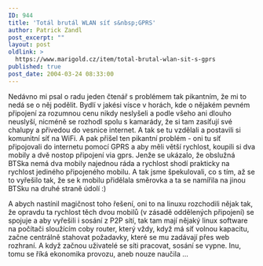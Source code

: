 ```yaml
---
ID: 944
title: 'Totál brutál WLAN síť s&nbsp;GPRS'
author: Patrick Zandl
post_excerpt: ""
layout: post
oldlink: >
  https://www.marigold.cz/item/total-brutal-wlan-sit-s-gprs
published: true
post_date: 2004-03-24 08:33:00
---
```

<p>
Nedávno mi psal o radu jeden čtenář s problémem tak pikantním, že mi to nedá se o něj podělit. Bydlí v jakési vísce v horách, kde o nějakém pevném připojení za rozumnou cenu nikdy neslyšeli a podle všeho ani dlouho neuslyší, nicméně se rozhodl spolu s kamarády, že si tam zasíťují své chalupy a přivedou do vesnice internet. A tak se tu vzdělali a postavili si komunitní síť na WiFi. A pak přišel ten pikantní problém - oni tu síť připojovali do internetu pomocí GPRS a aby měli větší rychlost, koupili si dva mobily a dvě nostop připojení via gprs. Jenže se ukázalo, že obslužná BTSka nemá dva mobily najednou ráda a rychlost shodí prakticky na rychlost jediného připojeného mobilu. A tak jsme špekulovali, co s tím, až se to vyřešilo tak, že se k mobilu přidělala směrovka a ta se namířila na jinou BTSku na druhé straně údolí&#160;:)</p>

<p>
A abych nastínil magičnost toho řešení, oni to na linuxu rozchodili nějak tak, že opravdu ta rychlost těch dvou mobilů (v zásadě oddělených připojení) se spojuje a aby vyřešili i sosání z P2P sítí, tak tam mají nějaký linux software na počítači sloužícím coby router, který vždy, když má síť volnou kapacitu, začne centrálně stahovat požadavky, které se mu zadávají přes web rozhraní. A když začnou uživatelé se síti pracovat, sosání se vypne. Inu, tomu se říká ekonomika provozu, aneb nouze naučila ... </p>
